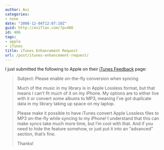 ```yaml
---
author: Avi
categories:
- none
date: "2008-12-04T12:07:10Z"
guid: http://aviflax.com/?p=486
id: 486
tags:
- apple
- iTunes
title: iTunes Enhancement Request
url: /post/itunes-enhancement-request/
---
```

I just submitted the following to Apple on their [iTunes Feedback](http://www.apple.com/feedback/itunesapp.html) page:

> Subject: Please enable on-the-fly conversion when syncing
> 
> Much of the music in my library is in Apple Lossless format, but that means I can&#8217;t fit much of it on my iPhone. My options are to either live with it or convert some albums to MP3, meaning I&#8217;ve got duplicate data in my library taking up space on my laptop.
> 
> Please make it possible to have iTunes convert Apple Lossless files to MP3 on-the-fly while syncing to my iPhone! I understand that this can make syncs take much more time, but I&#8217;m cool with that. And if you need to hide the feature somehow, or just put it into an &#8220;advanced&#8221; section, that&#8217;s fine.
> 
> Thanks!